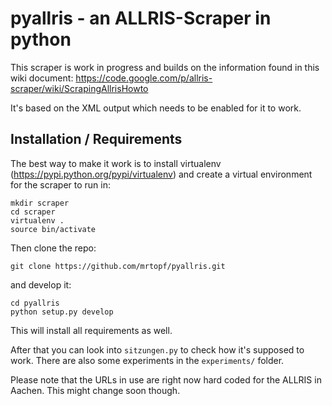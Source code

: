 # pyallris - an ALLRIS-Scraper in python

This scraper is work in progress and builds on the information found in this
wiki document: https://code.google.com/p/allris-scraper/wiki/ScrapingAllrisHowto

It's based on the XML output which needs to be enabled for it to work.


## Installation / Requirements

The best way to make it work is to install virtualenv (https://pypi.python.org/pypi/virtualenv) and create a virtual environment for the scraper to run in:

    mkdir scraper
    cd scraper
    virtualenv .
    source bin/activate

Then clone the repo:

    git clone https://github.com/mrtopf/pyallris.git

and develop it:

    cd pyallris
    python setup.py develop

This will install all requirements as well.

After that you can look into `sitzungen.py` to check how it's supposed to work. There are also
some experiments in the `experiments/` folder.

Please note that the URLs in use are right now hard coded for the ALLRIS in Aachen. This might
change soon though.






